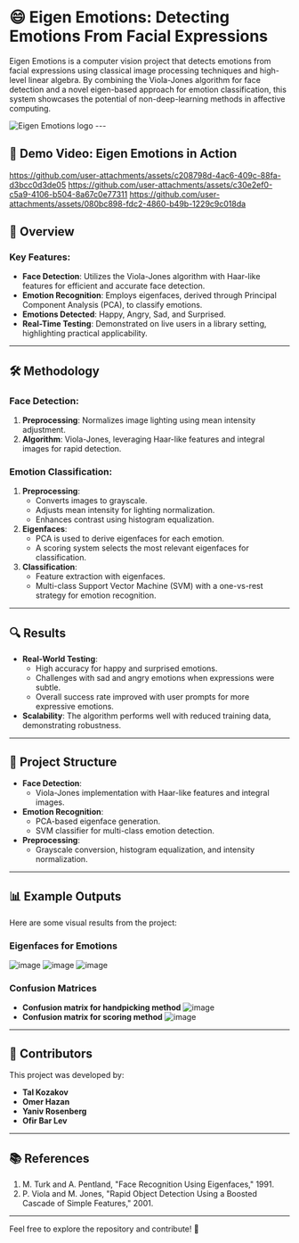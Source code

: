 # 😄 Eigen Emotions: Detecting Emotions From Facial Expressions

Eigen Emotions is a computer vision project that detects emotions from facial expressions using classical image processing techniques and high-level linear algebra. By combining the Viola-Jones algorithm for face detection and a novel eigen-based approach for emotion classification, this system showcases the potential of non-deep-learning methods in affective computing.


<img src="https://github.com/talkov/eigen-emotions-/blob/main/logo.jpg" alt="Eigen Emotions logo">
---

## 🎥 Demo Video: Eigen Emotions in Action
https://github.com/user-attachments/assets/c208798d-4ac6-409c-88fa-d3bcc0d3de05
https://github.com/user-attachments/assets/c30e2ef0-c5a9-4106-b504-8a67c0e77311
https://github.com/user-attachments/assets/080bc898-fdc2-4860-b49b-1229c9c018da



## 📖 Overview

### Key Features:
- **Face Detection**: Utilizes the Viola-Jones algorithm with Haar-like features for efficient and accurate face detection.
- **Emotion Recognition**: Employs eigenfaces, derived through Principal Component Analysis (PCA), to classify emotions.
- **Emotions Detected**: Happy, Angry, Sad, and Surprised.
- **Real-Time Testing**: Demonstrated on live users in a library setting, highlighting practical applicability.

---

## 🛠️ Methodology  

### Face Detection:
1. **Preprocessing**: Normalizes image lighting using mean intensity adjustment.  
2. **Algorithm**: Viola-Jones, leveraging Haar-like features and integral images for rapid detection.  

### Emotion Classification:
1. **Preprocessing**:
   - Converts images to grayscale.
   - Adjusts mean intensity for lighting normalization.
   - Enhances contrast using histogram equalization.  
2. **Eigenfaces**:
   - PCA is used to derive eigenfaces for each emotion.
   - A scoring system selects the most relevant eigenfaces for classification.  
3. **Classification**:
   - Feature extraction with eigenfaces.
   - Multi-class Support Vector Machine (SVM) with a one-vs-rest strategy for emotion recognition.

---

## 🔍 Results  

- **Real-World Testing**:
  - High accuracy for happy and surprised emotions.
  - Challenges with sad and angry emotions when expressions were subtle.
  - Overall success rate improved with user prompts for more expressive emotions.  
- **Scalability**: The algorithm performs well with reduced training data, demonstrating robustness.  

---

## 📂 Project Structure  

- **Face Detection**:
  - Viola-Jones implementation with Haar-like features and integral images.
- **Emotion Recognition**:
  - PCA-based eigenface generation.
  - SVM classifier for multi-class emotion detection.
- **Preprocessing**:
  - Grayscale conversion, histogram equalization, and intensity normalization.

---

## 📊 Example Outputs  

Here are some visual results from the project:

### Eigenfaces for Emotions
![image](https://github.com/user-attachments/assets/e3411347-0178-48a4-bf43-e8af474edd08)
![image](https://github.com/user-attachments/assets/30526234-fe10-4439-8e5c-9ffb94055a90)
![image](https://github.com/user-attachments/assets/4f61f296-4bff-49c6-ab6d-f8a471a373d8)

### Confusion Matrices
- **Confusion matrix for handpicking method**
![image](https://github.com/user-attachments/assets/227d1839-ddef-469b-a5f1-f185dbb2ce7d)
- **Confusion matrix for scoring method**
![image](https://github.com/user-attachments/assets/7c504856-21fc-4d07-a5f5-4d41ed732469)

---

## 👥 Contributors  

This project was developed by:
- **Tal Kozakov**  
- **Omer Hazan**  
- **Yaniv Rosenberg**  
- **Ofir Bar Lev**  

---

## 📚 References  

1. M. Turk and A. Pentland, "Face Recognition Using Eigenfaces," 1991.  
2. P. Viola and M. Jones, "Rapid Object Detection Using a Boosted Cascade of Simple Features," 2001.

---

Feel free to explore the repository and contribute! 🚀


